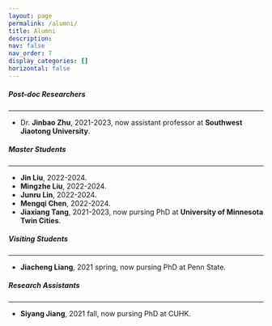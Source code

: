 ```yaml
---
layout: page
permalink: /alumni/
title: Alumni
description: 
nav: false
nav_order: 7
display_categories: []
horizontal: false
---
```

##### Post-doc Researchers
---
- Dr. **Jinbao Zhu**, 2021-2023, now assistant professor at **Southwest Jiaotong University**.

##### Master Students
---
- **Jin Liu**, 2022-2024.
- **Mingzhe Liu**, 2022-2024.
- **Junru Lin**, 2022-2024.
- **Mengqi Chen**, 2022-2024.
- **Jiaxiang Tang**, 2021-2023, now pursing PhD at **University of Minnesota Twin Cities**.

##### Visiting Students
---
- **Jiacheng Liang**, 2021 spring, now pursing PhD at Penn State.

##### Research Assistants
---
- **Siyang Jiang**, 2021 fall, now pursing PhD at CUHK.